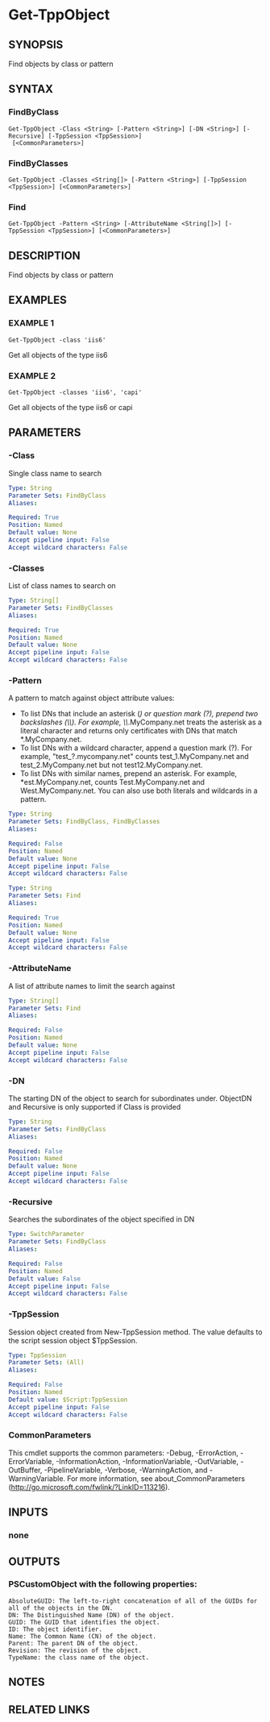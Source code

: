 # Get-TppObject

## SYNOPSIS
Find objects by class or pattern

## SYNTAX

### FindByClass
```
Get-TppObject -Class <String> [-Pattern <String>] [-DN <String>] [-Recursive] [-TppSession <TppSession>]
 [<CommonParameters>]
```

### FindByClasses
```
Get-TppObject -Classes <String[]> [-Pattern <String>] [-TppSession <TppSession>] [<CommonParameters>]
```

### Find
```
Get-TppObject -Pattern <String> [-AttributeName <String[]>] [-TppSession <TppSession>] [<CommonParameters>]
```

## DESCRIPTION
Find objects by class or pattern

## EXAMPLES

### EXAMPLE 1
```
Get-TppObject -class 'iis6'
```

Get all objects of the type iis6

### EXAMPLE 2
```
Get-TppObject -classes 'iis6', 'capi'
```

Get all objects of the type iis6 or capi

## PARAMETERS

### -Class
Single class name to search

```yaml
Type: String
Parameter Sets: FindByClass
Aliases:

Required: True
Position: Named
Default value: None
Accept pipeline input: False
Accept wildcard characters: False
```

### -Classes
List of class names to search on

```yaml
Type: String[]
Parameter Sets: FindByClasses
Aliases:

Required: True
Position: Named
Default value: None
Accept pipeline input: False
Accept wildcard characters: False
```

### -Pattern
A pattern to match against object attribute values:

- To list DNs that include an asterisk (*) or question mark (?), prepend two backslashes (\\\\).
For example, \\\\*.MyCompany.net treats the asterisk as a literal character and returns only certificates with DNs that match *.MyCompany.net.
- To list DNs with a wildcard character, append a question mark (?).
For example, "test_?.mycompany.net" counts test_1.MyCompany.net and test_2.MyCompany.net but not test12.MyCompany.net.
- To list DNs with similar names, prepend an asterisk.
For example, *est.MyCompany.net, counts Test.MyCompany.net and West.MyCompany.net.
You can also use both literals and wildcards in a pattern.

```yaml
Type: String
Parameter Sets: FindByClass, FindByClasses
Aliases:

Required: False
Position: Named
Default value: None
Accept pipeline input: False
Accept wildcard characters: False
```

```yaml
Type: String
Parameter Sets: Find
Aliases:

Required: True
Position: Named
Default value: None
Accept pipeline input: False
Accept wildcard characters: False
```

### -AttributeName
A list of attribute names to limit the search against

```yaml
Type: String[]
Parameter Sets: Find
Aliases:

Required: False
Position: Named
Default value: None
Accept pipeline input: False
Accept wildcard characters: False
```

### -DN
The starting DN of the object to search for subordinates under.
ObjectDN and Recursive is only supported if Class is provided

```yaml
Type: String
Parameter Sets: FindByClass
Aliases:

Required: False
Position: Named
Default value: None
Accept pipeline input: False
Accept wildcard characters: False
```

### -Recursive
Searches the subordinates of the object specified in DN

```yaml
Type: SwitchParameter
Parameter Sets: FindByClass
Aliases:

Required: False
Position: Named
Default value: False
Accept pipeline input: False
Accept wildcard characters: False
```

### -TppSession
Session object created from New-TppSession method. 
The value defaults to the script session object $TppSession.

```yaml
Type: TppSession
Parameter Sets: (All)
Aliases:

Required: False
Position: Named
Default value: $Script:TppSession
Accept pipeline input: False
Accept wildcard characters: False
```

### CommonParameters
This cmdlet supports the common parameters: -Debug, -ErrorAction, -ErrorVariable, -InformationAction, -InformationVariable, -OutVariable, -OutBuffer, -PipelineVariable, -Verbose, -WarningAction, and -WarningVariable.
For more information, see about_CommonParameters (http://go.microsoft.com/fwlink/?LinkID=113216).

## INPUTS

### none

## OUTPUTS

### PSCustomObject with the following properties:
    AbsoluteGUID: The left-to-right concatenation of all of the GUIDs for all of the objects in the DN.
    DN: The Distinguished Name (DN) of the object.
    GUID: The GUID that identifies the object.
    ID: The object identifier.
    Name: The Common Name (CN) of the object.
    Parent: The parent DN of the object.
    Revision: The revision of the object.
    TypeName: the class name of the object.

## NOTES

## RELATED LINKS
